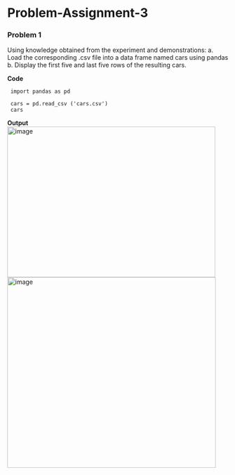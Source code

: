 # Problem-Assignment-3

### Problem 1
Using knowledge obtained from the experiment and demonstrations:
  a. Load the corresponding .csv file into a data frame named cars using pandas
  b. Display the first five and last five rows of the resulting cars.

 **Code**

     import pandas as pd

     cars = pd.read_csv ('cars.csv')
     cars
     
  **Output**
  <img width="474" height="343" alt="image" src="https://github.com/user-attachments/assets/5a470561-564d-4f87-a82c-c76e5bbb5d4e" />
  <img width="475" height="434" alt="image" src="https://github.com/user-attachments/assets/57465e15-ac3f-4baa-b4e8-ba96b5bdaaca" />


